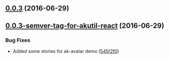 <a name="0.0.3"></a>
## [0.0.3](https://aui-team-bot/https://bitbucket.org/atlassian/atlaskit-spike/compare/0.0.3-semver-tag-for-akutil-react...v0.0.3) (2016-06-29)



<a name="0.0.3-semver-tag-for-akutil-react"></a>
## [0.0.3-semver-tag-for-akutil-react](https://aui-team-bot/https://bitbucket.org/atlassian/atlaskit-spike/compare/545f2f0...0.0.3-semver-tag-for-akutil-react) (2016-06-29)


### Bug Fixes

* Added some stories for ak-avatar demo ([545f2f0](https://aui-team-bot/https://bitbucket.org/atlassian/atlaskit-spike/commits/545f2f0))



